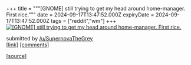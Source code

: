 +++
title = """[GNOME] still trying to get my head around home-manager. First rice."""
date = 2024-09-17T13:47:52.000Z
expiryDate = 2024-09-17T13:47:52.000Z
tags = ["reddit","wm"]
+++
[![[GNOME] still trying to get my head around home-manager. First rice.](https://preview.redd.it/9cq2d29ajdpd1.png?width=640&crop=smart&auto=webp&s=6433b8c9b559a81180e24982f53e62a63fcfd831 "[GNOME] still trying to get my head around home-manager. First rice.")](https://www.reddit.com/r/unixporn/comments/1fizpxc/gnome_still_trying_to_get_my_head_around/)

submitted by [/u/SupernovaTheGrey](https://www.reddit.com/user/SupernovaTheGrey)  
[\[link\]](https://i.redd.it/9cq2d29ajdpd1.png) [\[comments\]](https://www.reddit.com/r/unixporn/comments/1fizpxc/gnome_still_trying_to_get_my_head_around/)

[[source]](https://www.reddit.com/r/unixporn/comments/1fizpxc/gnome_still_trying_to_get_my_head_around/)
